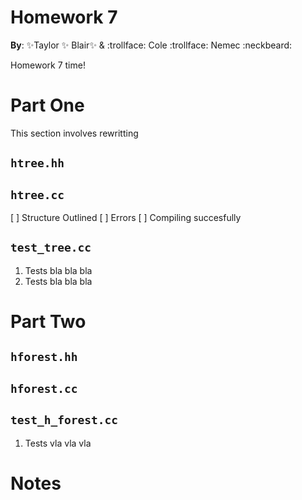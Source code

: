# Homework 7

**By**: :sparkles:Taylor :sparkles: Blair:sparkles: & :trollface: Cole :trollface: Nemec :neckbeard:


Homework 7 time!

# Part One

This section involves rewritting

## `htree.hh`


## `htree.cc`

[ ] Structure Outlined
[ ] Errors
[ ] Compiling succesfully

## `test_tree.cc`

1. Tests bla bla bla
2. Tests bla bla bla


# Part Two

## `hforest.hh`


## `hforest.cc`


## `test_h_forest.cc`

1. Tests vla vla vla


# Notes


